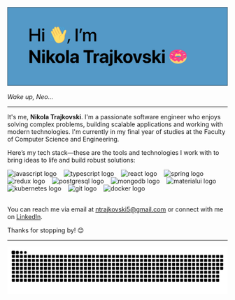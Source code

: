 <div align="center">
  <img src="https://github.com/nikitrajkovski/nikitrajkovski/blob/main/banner.svg" alt="Nikola Trajkovski" />
</div>

*Wake up, Neo...*

---

It's me, **Nikola Trajkovski**. I'm a passionate software engineer who enjoys solving complex problems, building scalable applications and working with modern technologies. I'm currently in my final year of studies at the Faculty of Computer Science and Engineering.

Here’s my tech stack—these are the tools and technologies I work with to bring ideas to life and build robust solutions:

<div>
  <img src="https://cdn.jsdelivr.net/gh/devicons/devicon/icons/javascript/javascript-original.svg" height="50" alt="javascript logo"  />
  <img width="8" />
  <img src="https://cdn.jsdelivr.net/gh/devicons/devicon/icons/typescript/typescript-original.svg" height="50" alt="typescript logo"  />
  <img width="8" />
  <img src="https://cdn.jsdelivr.net/gh/devicons/devicon/icons/react/react-original.svg" height="50" alt="react logo"  />
  <img width="8" />
  <img src="https://cdn.jsdelivr.net/gh/devicons/devicon/icons/spring/spring-original.svg" height="50" alt="spring logo"  />
  <img width="8" />
  <img src="https://cdn.jsdelivr.net/gh/devicons/devicon/icons/redux/redux-original.svg" height="50" alt="redux logo"  />
  <img width="8" />
  <img src="https://cdn.jsdelivr.net/gh/devicons/devicon/icons/postgresql/postgresql-original.svg" height="50" alt="postgresql logo"  />
  <img width="8" />
  <img src="https://cdn.jsdelivr.net/gh/devicons/devicon/icons/mongodb/mongodb-original.svg" height="50" alt="mongodb logo"  />
  <img width="8" />
  <img src="https://cdn.jsdelivr.net/gh/devicons/devicon/icons/materialui/materialui-original.svg" height="50" alt="materialui logo"  />
  <img width="8" />
  <img src="https://cdn.jsdelivr.net/gh/devicons/devicon/icons/kubernetes/kubernetes-plain.svg" height="50" alt="kubernetes logo"  />
  <img width="8" />
  <img src="https://cdn.jsdelivr.net/gh/devicons/devicon/icons/git/git-original.svg" height="50" alt="git logo"  />
  <img width="8" />
  <img src="https://cdn.jsdelivr.net/gh/devicons/devicon/icons/docker/docker-original.svg" height="50" alt="docker logo"  />
</div><br/>

You can reach me via email at [ntrajkovski5@gmail.com](mailto:ntrajkovski5@gmail.com) or connect with me on [LinkedIn](https://www.linkedin.com/in/nikitrajkovski).

Thanks for stopping by! 😊

---
<div align="center"><img src="https://raw.githubusercontent.com/nikitrajkovski/nikitrajkovski/output/snake.svg" alt="Snake animation" /></div>
